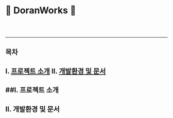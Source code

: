 # :newspaper: DoranWorks :newspaper:
<br><br><hr>
## 목차

Ⅰ. [프로젝트 소개](#Ⅰ.-프로젝트-소개)
Ⅱ. [개발환경 및 문서](#Ⅱ.-개발환경-및-문서)
---
##Ⅰ. 프로젝트 소개
-----
## Ⅱ. 개발환경 및 문서
